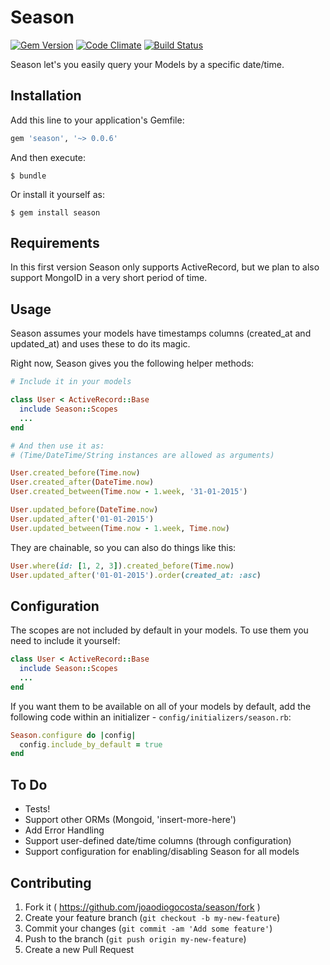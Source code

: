 # Season
[![Gem Version](https://badge.fury.io/rb/season.svg)](http://badge.fury.io/rb/season) [![Code Climate](https://codeclimate.com/github/joaodiogocosta/season/badges/gpa.svg)](https://codeclimate.com/github/joaodiogocosta/season) [![Build Status](https://travis-ci.org/joaodiogocosta/season.svg?branch=master)](https://travis-ci.org/joaodiogocosta/season)

Season let's you easily query your Models by a specific date/time.

## Installation

Add this line to your application's Gemfile:

```ruby
gem 'season', '~> 0.0.6'
```

And then execute:

    $ bundle

Or install it yourself as:

    $ gem install season

## Requirements

In this first version Season only supports ActiveRecord, but we plan to also support MongoID in a very short period of time.

## Usage

Season assumes your models have timestamps columns (created_at and updated_at) and uses these to do its magic.

Right now, Season gives you the following helper methods:

```ruby
# Include it in your models

class User < ActiveRecord::Base
  include Season::Scopes
  ...
end

# And then use it as:
# (Time/DateTime/String instances are allowed as arguments)

User.created_before(Time.now)
User.created_after(DateTime.now)
User.created_between(Time.now - 1.week, '31-01-2015')

User.updated_before(DateTime.now)
User.updated_after('01-01-2015')
User.updated_between(Time.now - 1.week, Time.now)
```

They are chainable, so you can also do things like this:
```ruby
User.where(id: [1, 2, 3]).created_before(Time.now)
User.updated_after('01-01-2015').order(created_at: :asc)
```


## Configuration

The scopes are not included by default in your models. To use them you need to include it yourself:

```ruby
class User < ActiveRecord::Base
  include Season::Scopes
  ...
end 
```

If you want them to be available on all of your models by default, add the following code within an initializer - `config/initializers/season.rb`:

```ruby
Season.configure do |config|
  config.include_by_default = true
end 
``` 

## To Do

- Tests!
- Support other ORMs (Mongoid, 'insert-more-here')
- Add Error Handling
- Support user-defined date/time columns (through configuration)
- Support configuration for enabling/disabling Season for all models

## Contributing

1. Fork it ( https://github.com/joaodiogocosta/season/fork )
2. Create your feature branch (`git checkout -b my-new-feature`)
3. Commit your changes (`git commit -am 'Add some feature'`)
4. Push to the branch (`git push origin my-new-feature`)
5. Create a new Pull Request
